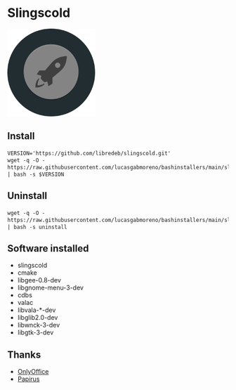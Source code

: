 # Slingscold
<img src="preview.svg" width="200">

## Install
```
VERSION='https://github.com/libredeb/slingscold.git'
wget -q -O - https://raw.githubusercontent.com/lucasgabmoreno/bashinstallers/main/slingscold/install.sh | bash -s $VERSION
```

## Uninstall
```
wget -q -O - https://raw.githubusercontent.com/lucasgabmoreno/bashinstallers/main/slingscold/install.sh | bash -s uninstall
```

## Software installed
* slingscold
* cmake
* libgee-0.8-dev
* libgnome-menu-3-dev
* cdbs
* valac
* libvala-*-dev
* libglib2.0-dev
* libwnck-3-dev
* libgtk-3-dev

## Thanks
* [OnlyOffice](https://www.onlyoffice.com/es/)
* [Papirus](https://github.com/PapirusDevelopmentTeam)
